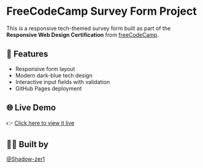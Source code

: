 # FreeCodeCamp Survey Form Project

This is a responsive tech-themed survey form built as part of the **Responsive Web Design Certification** from [freeCodeCamp](https://www.freecodecamp.org/Shadow_1).

## 🔧 Features
- Responsive form layout
- Modern dark-blue tech design
- Interactive input fields with validation
- GitHub Pages deployment

## 🌐 Live Demo
👉 [Click here to view it live](https://shadow-zer1.github.io/survey-form/)

## 👨‍💻 Built by
[@Shadow-zer1](https://www.freecodecamp.org/Shadow-zer1)
